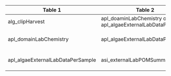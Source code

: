 |Table 1|Table 2|Join By Field(s)|
|---------------------------------|-----------------------------------------------------------|----------------------------------------|
|alg_clipHarvest|apl_doaminLabChemistry or apl_algaeExternalLabDataPerSample|fieldID|
|apl_domainLabChemistry|apl_algaeExternalLabDataPerSample|sampleID, analyte, or replicate|
|apl_algaeExternalLabDataPerSample|asi_externalLabPOMSummaryData|laboratoryName, analysisDate, or analyte|

